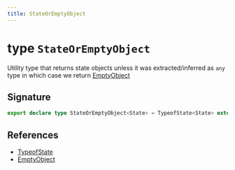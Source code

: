 ```yaml
---
title: StateOrEmptyObject
---
```


# type `StateOrEmptyObject`

Utility type that returns state objects unless it was extracted/inferred as `any` type in which case we return [EmptyObject](empty-object)

## Signature


```typescript
export declare type StateOrEmptyObject<State> = TypeofState<State> extends never ? EmptyObject : State;
```
## References

-  [TypeofState](typeof-state)
-  [EmptyObject](empty-object)